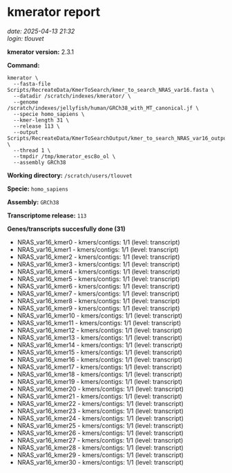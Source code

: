 # kmerator report
*date: 2025-04-13 21:32*  
*login: tlouvet*

**kmerator version:** 2.3.1

**Command:**

```
kmerator \
  --fasta-file Scripts/RecreateData/KmerToSearch/kmer_to_search_NRAS_var16.fasta \
  --datadir /scratch/indexes/kmerator/ \
  --genome /scratch/indexes/jellyfish/human/GRCh38_with_MT_canonical.jf \
  --specie homo_sapiens \
  --kmer-length 31 \
  --release 113 \
  --output Scripts/RecreateData/KmerToSearchOutput/kmer_to_search_NRAS_var16_output \
  --thread 1 \
  --tmpdir /tmp/kmerator_esc8o_ol \
  --assembly GRCh38
```

**Working directory:** `/scratch/users/tlouvet`

**Specie:** `homo_sapiens`

**Assembly:** `GRCh38`

**Transcriptome release:** `113`

**Genes/transcripts succesfully done (31)**

- NRAS_var16_kmer0 - kmers/contigs: 1/1 (level: transcript)
- NRAS_var16_kmer1 - kmers/contigs: 1/1 (level: transcript)
- NRAS_var16_kmer2 - kmers/contigs: 1/1 (level: transcript)
- NRAS_var16_kmer3 - kmers/contigs: 1/1 (level: transcript)
- NRAS_var16_kmer4 - kmers/contigs: 1/1 (level: transcript)
- NRAS_var16_kmer5 - kmers/contigs: 1/1 (level: transcript)
- NRAS_var16_kmer6 - kmers/contigs: 1/1 (level: transcript)
- NRAS_var16_kmer7 - kmers/contigs: 1/1 (level: transcript)
- NRAS_var16_kmer8 - kmers/contigs: 1/1 (level: transcript)
- NRAS_var16_kmer9 - kmers/contigs: 1/1 (level: transcript)
- NRAS_var16_kmer10 - kmers/contigs: 1/1 (level: transcript)
- NRAS_var16_kmer11 - kmers/contigs: 1/1 (level: transcript)
- NRAS_var16_kmer12 - kmers/contigs: 1/1 (level: transcript)
- NRAS_var16_kmer13 - kmers/contigs: 1/1 (level: transcript)
- NRAS_var16_kmer14 - kmers/contigs: 1/1 (level: transcript)
- NRAS_var16_kmer15 - kmers/contigs: 1/1 (level: transcript)
- NRAS_var16_kmer16 - kmers/contigs: 1/1 (level: transcript)
- NRAS_var16_kmer17 - kmers/contigs: 1/1 (level: transcript)
- NRAS_var16_kmer18 - kmers/contigs: 1/1 (level: transcript)
- NRAS_var16_kmer19 - kmers/contigs: 1/1 (level: transcript)
- NRAS_var16_kmer20 - kmers/contigs: 1/1 (level: transcript)
- NRAS_var16_kmer21 - kmers/contigs: 1/1 (level: transcript)
- NRAS_var16_kmer22 - kmers/contigs: 1/1 (level: transcript)
- NRAS_var16_kmer23 - kmers/contigs: 1/1 (level: transcript)
- NRAS_var16_kmer24 - kmers/contigs: 1/1 (level: transcript)
- NRAS_var16_kmer25 - kmers/contigs: 1/1 (level: transcript)
- NRAS_var16_kmer26 - kmers/contigs: 1/1 (level: transcript)
- NRAS_var16_kmer27 - kmers/contigs: 1/1 (level: transcript)
- NRAS_var16_kmer28 - kmers/contigs: 1/1 (level: transcript)
- NRAS_var16_kmer29 - kmers/contigs: 1/1 (level: transcript)
- NRAS_var16_kmer30 - kmers/contigs: 1/1 (level: transcript)
